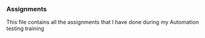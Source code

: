 <h3>Assignments</h3>
<p>This file contains all the assignments that I have done during my Automation testing training</p>
